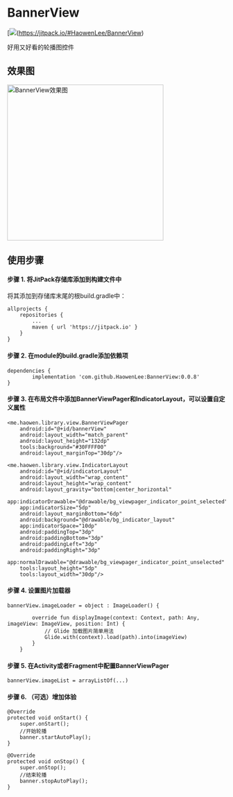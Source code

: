 # BannerView

[![](https://jitpack.io/v/HaowenLee/BannerView.svg)(https://jitpack.io/#HaowenLee/BannerView)

好用又好看的轮播图控件

## 效果图

<img src="https://github.com/HaowenLee/BannerView/blob/master/images/Gif_20190425_215549.gif?raw=true" width="360" alt="BannerView效果图"/>

## 使用步骤

#### 步骤 1. 将JitPack存储库添加到构建文件中

将其添加到存储库末尾的根build.gradle中：

```
allprojects {
    repositories {
        ...
        maven { url 'https://jitpack.io' }
    }
}
```

#### 步骤 2. 在module的build.gradle添加依赖项

```
dependencies {
        implementation 'com.github.HaowenLee:BannerView:0.0.8'
}

```

#### 步骤 3. 在布局文件中添加BannerViewPager和IndicatorLayout，可以设置自定义属性

```
<me.haowen.library.view.BannerViewPager
    android:id="@+id/bannerView"
    android:layout_width="match_parent"
    android:layout_height="132dp"
    tools:background="#30FFFF00"
    android:layout_marginTop="30dp"/>

<me.haowen.library.view.IndicatorLayout
    android:id="@+id/indicatorLayout"
    android:layout_width="wrap_content"
    android:layout_height="wrap_content"
    android:layout_gravity="bottom|center_horizontal"
    app:indicatorDrawable="@drawable/bg_viewpager_indicator_point_selected"
    app:indicatorSize="5dp"
    android:layout_marginBottom="6dp"
    android:background="@drawable/bg_indicator_layout"
    app:indicatorSpace="10dp"
    android:paddingTop="3dp"
    android:paddingBottom="3dp"
    android:paddingLeft="3dp"
    android:paddingRight="3dp"
    app:normalDrawable="@drawable/bg_viewpager_indicator_point_unselected"
    tools:layout_height="5dp"
    tools:layout_width="30dp"/>
```

#### 步骤 4. 设置图片加载器

```
bannerView.imageLoader = object : ImageLoader() {

        override fun displayImage(context: Context, path: Any, imageView: ImageView, position: Int) {
            // Glide 加载图片简单用法
            Glide.with(context).load(path).into(imageView)
        }
    }
```

#### 步骤 5. 在Activity或者Fragment中配置BannerViewPager

```
bannerView.imageList = arrayListOf(...)
```

#### 步骤 6. （可选）增加体验
```
@Override
protected void onStart() {
    super.onStart();
    //开始轮播
    banner.startAutoPlay();
}

@Override
protected void onStop() {
    super.onStop();
    //结束轮播
    banner.stopAutoPlay();
}
```
